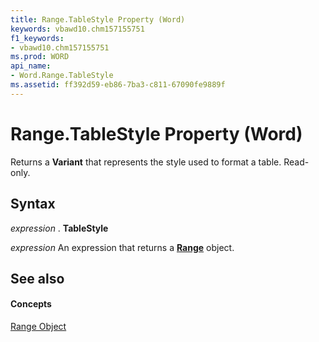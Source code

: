 ```yaml
---
title: Range.TableStyle Property (Word)
keywords: vbawd10.chm157155751
f1_keywords:
- vbawd10.chm157155751
ms.prod: WORD
api_name:
- Word.Range.TableStyle
ms.assetid: ff392d59-eb86-7ba3-c811-67090fe9889f
---
```



# Range.TableStyle Property (Word)

Returns a  **Variant** that represents the style used to format a table. Read-only.


## Syntax

 _expression_ . **TableStyle**

 _expression_ An expression that returns a **[Range](range-object-word.md)** object.


## See also


#### Concepts


[Range Object](range-object-word.md)


